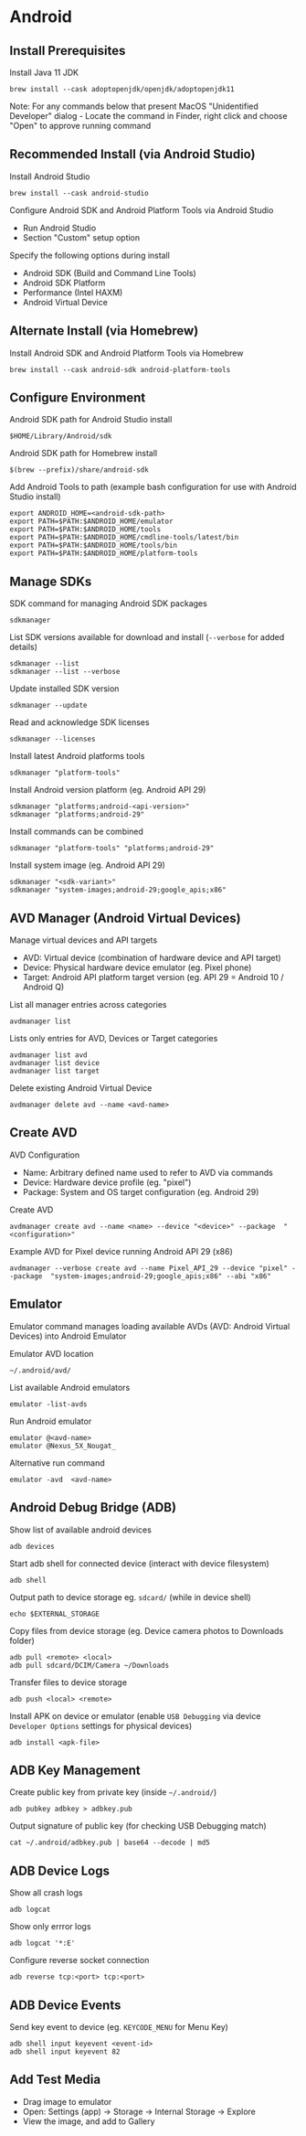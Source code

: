 # Android

## Install Prerequisites

Install Java 11 JDK

    brew install --cask adoptopenjdk/openjdk/adoptopenjdk11

Note: For any commands below that present MacOS "Unidentified Developer" dialog - Locate the command in Finder, right click and choose "Open" to approve running command

## Recommended Install (via Android Studio)

Install Android Studio

    brew install --cask android-studio

Configure Android SDK and Android Platform Tools via Android Studio

- Run Android Studio
- Section "Custom" setup option

Specify the following options during install

- Android SDK (Build and Command Line Tools)
- Android SDK Platform
- Performance (Intel HAXM)
- Android Virtual Device

## Alternate Install (via Homebrew)

Install Android SDK and Android Platform Tools via Homebrew

    brew install --cask android-sdk android-platform-tools

## Configure Environment

Android SDK path for Android Studio install

    $HOME/Library/Android/sdk

Android SDK path for Homebrew install

    $(brew --prefix)/share/android-sdk

Add Android Tools to path (example bash configuration for use with Android Studio install)

    export ANDROID_HOME=<android-sdk-path>
    export PATH=$PATH:$ANDROID_HOME/emulator
    export PATH=$PATH:$ANDROID_HOME/tools
    export PATH=$PATH:$ANDROID_HOME/cmdline-tools/latest/bin
    export PATH=$PATH:$ANDROID_HOME/tools/bin
    export PATH=$PATH:$ANDROID_HOME/platform-tools

## Manage SDKs

SDK command for managing Android SDK packages

    sdkmanager

List SDK versions available for download and install (`--verbose` for added details)

    sdkmanager --list
    sdkmanager --list --verbose

Update installed SDK version

    sdkmanager --update

Read and acknowledge SDK licenses

    sdkmanager --licenses

Install latest Android platforms tools

    sdkmanager "platform-tools"

Install Android version platform (eg. Android API 29)

    sdkmanager "platforms;android-<api-version>"
    sdkmanager "platforms;android-29"

Install commands can be combined

    sdkmanager "platform-tools" "platforms;android-29"

Install system image (eg. Android API 29)

    sdkmanager "<sdk-variant>"
    sdkmanager "system-images;android-29;google_apis;x86"

## AVD Manager (Android Virtual Devices)

Manage virtual devices and API targets

- AVD: Virtual device (combination of hardware device and API target)
- Device: Physical hardware device emulator (eg. Pixel phone)
- Target: Android API platform target version (eg. API 29 = Android 10 / Android Q)

List all manager entries across categories

    avdmanager list

Lists only entries for AVD, Devices or Target categories

    avdmanager list avd
    avdmanager list device
    avdmanager list target

Delete existing Android Virtual Device

    avdmanager delete avd --name <avd-name>

## Create AVD

AVD Configuration

- Name: Arbitrary defined name used to refer to AVD via commands
- Device: Hardware device profile (eg. "pixel")
- Package: System and OS target configuration (eg. Android 29)

Create AVD

    avdmanager create avd --name <name> --device "<device>" --package  "<configuration>"

Example AVD for Pixel device running Android API 29 (x86)

    avdmanager --verbose create avd --name Pixel_API_29 --device "pixel" --package  "system-images;android-29;google_apis;x86" --abi "x86"

## Emulator

Emulator command manages loading available AVDs (AVD: Android Virtual Devices) into Android Emulator

Emulator AVD location

    ~/.android/avd/

List available Android emulators

    emulator -list-avds

Run Android emulator

    emulator @<avd-name>
    emulator @Nexus_5X_Nougat_

Alternative run command

    emulator -avd  <avd-name>

## Android Debug Bridge (ADB)

Show list of available android devices

    adb devices

Start adb shell for connected device (interact with device filesystem)

    adb shell

Output path to device storage eg. `sdcard/` (while in device shell)

    echo $EXTERNAL_STORAGE

Copy files from device storage (eg. Device camera photos to Downloads folder)

    adb pull <remote> <local>
    adb pull sdcard/DCIM/Camera ~/Downloads

Transfer files to device storage

    adb push <local> <remote>

Install APK on device or emulator (enable `USB Debugging` via device `Developer Options` settings for physical devices)

    adb install <apk-file>

## ADB Key Management

Create public key from private key (inside `~/.android/`)

    adb pubkey adbkey > adbkey.pub

Output signature of public key (for checking USB Debugging match)

    cat ~/.android/adbkey.pub | base64 --decode | md5

## ADB Device Logs

Show all crash logs

    adb logcat

Show only errror logs

    adb logcat '*:E'

Configure reverse socket connection

    adb reverse tcp:<port> tcp:<port>

## ADB Device Events

Send key event to device (eg. `KEYCODE_MENU` for Menu Key)

    adb shell input keyevent <event-id>
    adb shell input keyevent 82

## Add Test Media

- Drag image to emulator
- Open: Settings (app) -> Storage -> Internal Storage -> Explore
- View the image, and add to Gallery
